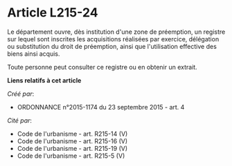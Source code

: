 # Article L215-24

Le département ouvre, dès institution d'une zone de préemption, un registre sur lequel sont inscrites les acquisitions
réalisées par exercice, délégation ou substitution du droit de préemption, ainsi que l'utilisation effective des biens ainsi
acquis. 

Toute personne peut consulter ce registre ou en obtenir un extrait.

**Liens relatifs à cet article**

_Créé par_:

  - ORDONNANCE n°2015-1174 du 23 septembre 2015 - art. 4

_Cité par_:

  - Code de l'urbanisme - art. R215-14 (V)
  - Code de l'urbanisme - art. R215-16 (V)
  - Code de l'urbanisme - art. R215-19 (V)
  - Code de l'urbanisme - art. R215-5 (V)
